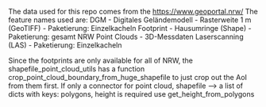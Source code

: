 The data used for this repo comes from the https://www.geoportal.nrw/
The feature names used are: 
DGM - Digitales Geländemodell - Rasterweite 1 m (GeoTIFF) - Paketierung: Einzelkacheln
Footprint - Hausumringe (Shape) - Paketierung: gesamt NRW
Point Clouds - 3D-Messdaten Laserscanning (LAS) - Paketierung: Einzelkacheln

Since the footprints are only available for all of NRW, the shapefile_point_cloud_utils has a function crop_point_cloud_boundary_from_huge_shapefile to just crop out the AoI from them first. 
If only a connector for point cloud, shapefile --> a list of dicts with keys: polygons, height is required use get_height_from_polygons 
